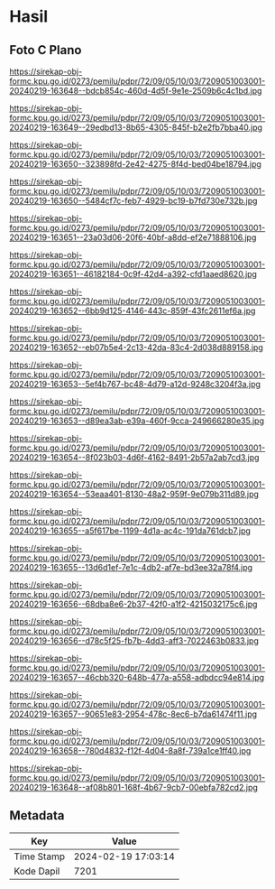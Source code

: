 # Hasil

## Foto C Plano

https://sirekap-obj-formc.kpu.go.id/0273/pemilu/pdpr/72/09/05/10/03/7209051003001-20240219-163648--bdcb854c-460d-4d5f-9e1e-2509b6c4c1bd.jpg

https://sirekap-obj-formc.kpu.go.id/0273/pemilu/pdpr/72/09/05/10/03/7209051003001-20240219-163649--29edbd13-8b65-4305-845f-b2e2fb7bba40.jpg

https://sirekap-obj-formc.kpu.go.id/0273/pemilu/pdpr/72/09/05/10/03/7209051003001-20240219-163650--323898fd-2e42-4275-8f4d-bed04be18794.jpg

https://sirekap-obj-formc.kpu.go.id/0273/pemilu/pdpr/72/09/05/10/03/7209051003001-20240219-163650--5484cf7c-feb7-4929-bc19-b7fd730e732b.jpg

https://sirekap-obj-formc.kpu.go.id/0273/pemilu/pdpr/72/09/05/10/03/7209051003001-20240219-163651--23a03d06-20f6-40bf-a8dd-ef2e71888106.jpg

https://sirekap-obj-formc.kpu.go.id/0273/pemilu/pdpr/72/09/05/10/03/7209051003001-20240219-163651--46182184-0c9f-42d4-a392-cfd1aaed8620.jpg

https://sirekap-obj-formc.kpu.go.id/0273/pemilu/pdpr/72/09/05/10/03/7209051003001-20240219-163652--6bb9d125-4146-443c-859f-43fc2611ef6a.jpg

https://sirekap-obj-formc.kpu.go.id/0273/pemilu/pdpr/72/09/05/10/03/7209051003001-20240219-163652--eb07b5e4-2c13-42da-83c4-2d038d889158.jpg

https://sirekap-obj-formc.kpu.go.id/0273/pemilu/pdpr/72/09/05/10/03/7209051003001-20240219-163653--5ef4b767-bc48-4d79-a12d-9248c3204f3a.jpg

https://sirekap-obj-formc.kpu.go.id/0273/pemilu/pdpr/72/09/05/10/03/7209051003001-20240219-163653--d89ea3ab-e39a-460f-9cca-249666280e35.jpg

https://sirekap-obj-formc.kpu.go.id/0273/pemilu/pdpr/72/09/05/10/03/7209051003001-20240219-163654--8f023b03-4d6f-4162-8491-2b57a2ab7cd3.jpg

https://sirekap-obj-formc.kpu.go.id/0273/pemilu/pdpr/72/09/05/10/03/7209051003001-20240219-163654--53eaa401-8130-48a2-959f-9e079b311d89.jpg

https://sirekap-obj-formc.kpu.go.id/0273/pemilu/pdpr/72/09/05/10/03/7209051003001-20240219-163655--a5f617be-1199-4d1a-ac4c-191da761dcb7.jpg

https://sirekap-obj-formc.kpu.go.id/0273/pemilu/pdpr/72/09/05/10/03/7209051003001-20240219-163655--13d6d1ef-7e1c-4db2-af7e-bd3ee32a78f4.jpg

https://sirekap-obj-formc.kpu.go.id/0273/pemilu/pdpr/72/09/05/10/03/7209051003001-20240219-163656--68dba8e6-2b37-42f0-a1f2-4215032175c6.jpg

https://sirekap-obj-formc.kpu.go.id/0273/pemilu/pdpr/72/09/05/10/03/7209051003001-20240219-163656--d78c5f25-fb7b-4dd3-aff3-7022463b0833.jpg

https://sirekap-obj-formc.kpu.go.id/0273/pemilu/pdpr/72/09/05/10/03/7209051003001-20240219-163657--46cbb320-648b-477a-a558-adbdcc94e814.jpg

https://sirekap-obj-formc.kpu.go.id/0273/pemilu/pdpr/72/09/05/10/03/7209051003001-20240219-163657--90651e83-2954-478c-8ec6-b7da61474f11.jpg

https://sirekap-obj-formc.kpu.go.id/0273/pemilu/pdpr/72/09/05/10/03/7209051003001-20240219-163658--780d4832-f12f-4d04-8a8f-739a1ce1ff40.jpg

https://sirekap-obj-formc.kpu.go.id/0273/pemilu/pdpr/72/09/05/10/03/7209051003001-20240219-163648--af08b801-168f-4b67-9cb7-00ebfa782cd2.jpg


## Metadata

| Key        | Value               |
| ---------- | ------------------- |
| Time Stamp | 2024-02-19 17:03:14 |
| Kode Dapil | 7201                |



